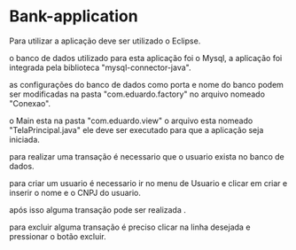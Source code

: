 # Bank-application

Para utilizar a aplicação deve ser utilizado o Eclipse.

o banco de dados utilizado para esta aplicação foi o Mysql, a aplicação foi integrada pela biblioteca "mysql-connector-java".

as configurações do banco de dados como porta e nome do banco podem ser modificadas na pasta "com.eduardo.factory" no arquivo nomeado "Conexao".

o Main esta na pasta "com.eduardo.view"  o arquivo esta nomeado "TelaPrincipal.java" ele deve ser executado para que a aplicação seja iniciada.

para realizar uma transação é necessario que o usuario exista no banco de dados.

para criar um usuario é necessario ir no menu de Usuario e clicar em criar e inserir o nome e o CNPJ do usuario.

após isso alguma transação pode ser realizada .

para excluir alguma transação é preciso clicar na linha desejada e pressionar o botão excluir.

